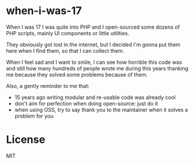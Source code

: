 when-i-was-17
============

When I was 17 I was quite into PHP and I open-sourced some dozens of PHP scripts, mainly UI components or little utilities. 

They obviously got lost in the internet, but I decided I'm gonna put them here when I find them, so that I can collect them.

When I feel sad and I want to smile, I can see how horrible this code was and still how many hundreds of people wrote me during this years thanking me because they solved some problems because of them.

Also, a gently reminder to me that:
* 15 years ago writing modular and re-usable code was already cool
* don't aim for perfection when doing open-source: just do it
* when using OSS, try to say thank you to the maintainer when it solves a problem for you

# License
MIT
